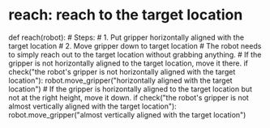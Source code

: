 # reach: reach to the target location
def reach(robot):
    # Steps:
    #  1. Put gripper horizontally aligned with the target location
    #  2. Move gripper down to target location
    # The robot needs to simply reach out to the target location without grabbing anything.
    # If the gripper is not horizontally aligned to the target location, move it there.
    if check("the robot's gripper is not horizontally aligned with the target location"):
        robot.move_gripper("horizontally aligned with the target location")
    # If the gripper is horizontally aligned to the target location but not at the right height, move it down.
    if check("the robot's gripper is not almost vertically aligned with the target location"):
        robot.move_gripper("almost vertically aligned with the target location")